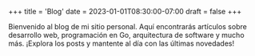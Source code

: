 +++
title = 'Blog'
date = 2023-01-01T08:30:00-07:00
draft = false
+++

Bienvenido al blog de mi sitio personal. Aquí encontrarás artículos sobre desarrollo web, programación en Go, arquitectura de software y mucho más. ¡Explora los posts y mantente al día con las últimas novedades!